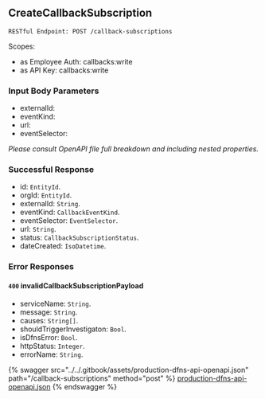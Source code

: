 
## CreateCallbackSubscription
`RESTful Endpoint: POST /callback-subscriptions`

Scopes:
 * as Employee Auth: callbacks:write
 * as API Key: callbacks:write




### Input Body Parameters
* externalId: 
* eventKind: 
* url: 
* eventSelector: 

_Please consult OpenAPI file full breakdown and including nested properties._

### Successful Response
* id: `EntityId`. 
* orgId: `EntityId`. 
* externalId: `String`. 
* eventKind: `CallbackEventKind`. 
* eventSelector: `EventSelector`. 
* url: `String`. 
* status: `CallbackSubscriptionStatus`. 
* dateCreated: `IsoDatetime`. 

### Error Responses
#### `400` **invalidCallbackSubscriptionPayload** 

* serviceName: `String`. 
* message: `String`. 
* causes: `String[]`. 
* shouldTriggerInvestigaton: `Bool`. 
* isDfnsError: `Bool`. 
* httpStatus: `Integer`. 
* errorName: `String`. 

{% swagger src="../../.gitbook/assets/production-dfns-api-openapi.json" path="/callback-subscriptions" method="post" %}
[production-dfns-api-openapi.json](../../.gitbook/assets/production-dfns-api-openapi.json)
{% endswagger %}
